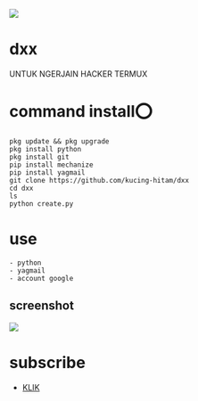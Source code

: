 ![](https://img.shields.io/badge/Python-3.8.0-green)

# dxx
  UNTUK NGERJAIN HACKER TERMUX
  
# command install⭕

```
pkg update && pkg upgrade
pkg install python
pkg install git
pip install mechanize
pip install yagmail
git clone https://github.com/kucing-hitam/dxx
cd dxx
ls
python create.py
```
# use
```
- python
- yagmail
- account google
```

## screenshot
<img src="https://i.ibb.co/h83tDRf/Screenshot-2020-02-09-19-32-24.png" border="0">

# subscribe
* [KLIK](https://m.youtube.com/channel/UCSbcN5mn7yzxe_MXVF_Z6Fw)
